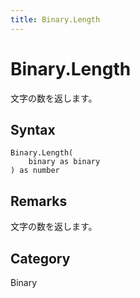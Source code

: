 ```yaml
---
title: Binary.Length
---
```


# Binary.Length


文字の数を返します。


## Syntax

```powerquery
Binary.Length(
    binary as binary
) as number
```


## Remarks

文字の数を返します。



## Category
Binary
